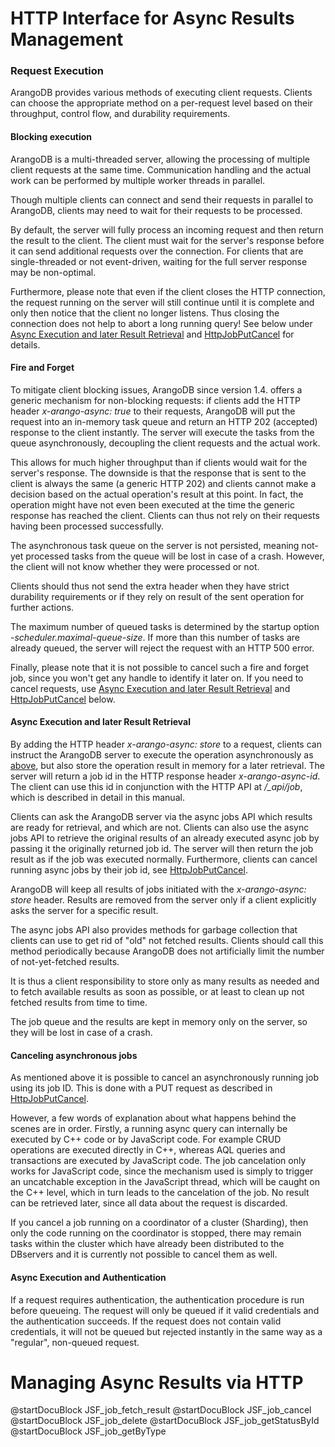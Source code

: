 HTTP Interface for Async Results Management
===========================================
### Request Execution

ArangoDB provides various methods of executing client requests. Clients can choose the appropriate method on a per-request level based on their throughput, control flow, and durability requirements.

#### Blocking execution

ArangoDB is a multi-threaded server, allowing the processing of multiple client 
requests at the same time. Communication handling and the actual work can be performed
by multiple worker threads in parallel.

Though multiple clients can connect and send their requests in parallel to ArangoDB,
clients may need to wait for their requests to be processed.

By default, the server will fully process an incoming request and then return the
result to the client. The client must wait for the server's response before it can
send additional requests over the connection. For clients that are single-threaded
or not event-driven, waiting for the full server response may be non-optimal.

Furthermore, please note that even if the client closes the HTTP
connection, the request running on the server will still continue until
it is complete and only then notice that the client no longer listens.
Thus closing the connection does not help to abort a long running query!
See below under [Async Execution and later Result Retrieval](#async-execution-and-later-result-retrieval)
and [HttpJobPutCancel](#managing-async-results-via-http) for details.

#### Fire and Forget

To mitigate client blocking issues, ArangoDB since version 1.4. offers a generic mechanism 
for non-blocking requests: if clients add the HTTP header *x-arango-async: true* to their
requests, ArangoDB will put the request into an in-memory task queue and return an HTTP 202
(accepted) response to the client instantly. The server will execute the tasks from
the queue asynchronously, decoupling the client requests and the actual work.

This allows for much higher throughput than if clients would wait for the server's
response. The downside is that the response that is sent to the client is always the
same (a generic HTTP 202) and clients cannot make a decision based on the actual
operation's result at this point. In fact, the operation might have not even been executed at the
time the generic response has reached the client. Clients can thus not rely on their
requests having been processed successfully.

The asynchronous task queue on the server is not persisted, meaning not-yet processed
tasks from the queue will be lost in case of a crash. However, the client will
not know whether they were processed or not.

Clients should thus not send the extra header when they have strict durability 
requirements or if they rely on result of the sent operation for further actions.

The maximum number of queued tasks is determined by the startup option 
*-scheduler.maximal-queue-size*. If more than this number of tasks are already queued,
the server will reject the request with an HTTP 500 error.

Finally, please note that it is not possible to cancel such a
fire and forget job, since you won't get any handle to identify it later on.
If you need to cancel requests,
use [Async Execution and later Result Retrieval](#async-execution-and-later-result-retrieval) 
and [HttpJobPutCancel](#managing-async-results-via-http) below.

#### Async Execution and later Result Retrieval

By adding the HTTP header *x-arango-async: store* to a request, clients can instruct
the ArangoDB server to execute the operation asynchronously as [above](#fire-and-forget),
but also store the operation result in memory for a later retrieval. The
server will return a job id in the HTTP response header *x-arango-async-id*. The client
can use this id in conjunction with the HTTP API at */_api/job*, which is described in
detail in this manual.

Clients can ask the ArangoDB server via the async jobs API which results are
ready for retrieval, and which are not. Clients can also use the async jobs API to
retrieve the original results of an already executed async job by passing it the
originally returned job id. The server will then return the job result as if the job was 
executed normally. Furthermore, clients can cancel running async jobs by
their job id, see [HttpJobPutCancel](#managing-async-results-via-http).

ArangoDB will keep all results of jobs initiated with the *x-arango-async: store* 
header. Results are removed from the server only if a client explicitly asks the
server for a specific result.

The async jobs API also provides methods for garbage collection that clients can
use to get rid of "old" not fetched results. Clients should call this method periodically
because ArangoDB does not artificially limit the number of not-yet-fetched results.

It is thus a client responsibility to store only as many results as needed and to fetch 
available results as soon as possible, or at least to clean up not fetched results
from time to time.

The job queue and the results are kept in memory only on the server, so they will be
lost in case of a crash.

#### Canceling asynchronous jobs

As mentioned above it is possible to cancel an asynchronously running
job using its job ID. This is done with a PUT request as described in
[HttpJobPutCancel](#managing-async-results-via-http). 

However, a few words of explanation about what happens behind the
scenes are in order. Firstly, a running async query can internally be
executed by C++ code or by JavaScript code. For example CRUD operations
are executed directly in C++, whereas AQL queries and transactions
are executed by JavaScript code. The job cancelation only works for
JavaScript code, since the mechanism used is simply to trigger an
uncatchable exception in the JavaScript thread, which will be caught
on the C++ level, which in turn leads to the cancelation of the job.
No result can be retrieved later, since all data about the request is
discarded.

If you cancel a job running on a coordinator of a cluster (Sharding),
then only the code running on the coordinator is stopped, there may
remain tasks within the cluster which have already been distributed to
the DBservers and it is currently not possible to cancel them as well.

#### Async Execution and Authentication

If a request requires authentication, the authentication procedure is run before 
queueing. The request will only be queued if it valid credentials and the authentication 
succeeds. If the request does not contain valid credentials, it will not be queued but
rejected instantly in the same way as a "regular", non-queued request.

Managing Async Results via HTTP
===============================

@startDocuBlock JSF_job_fetch_result
@startDocuBlock JSF_job_cancel
@startDocuBlock JSF_job_delete
@startDocuBlock JSF_job_getStatusById
@startDocuBlock JSF_job_getByType

